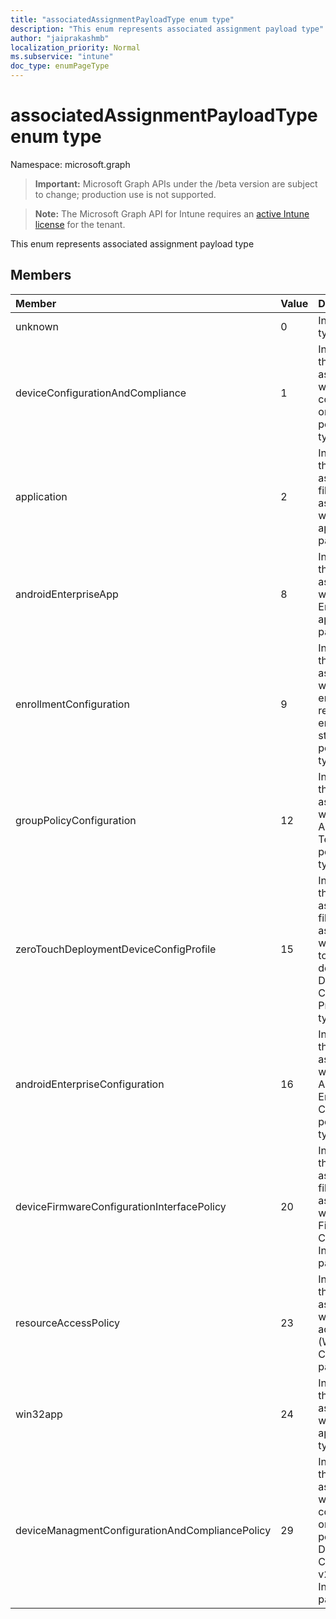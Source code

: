 ```yaml
---
title: "associatedAssignmentPayloadType enum type"
description: "This enum represents associated assignment payload type"
author: "jaiprakashmb"
localization_priority: Normal
ms.subservice: "intune"
doc_type: enumPageType
---
```


# associatedAssignmentPayloadType enum type

Namespace: microsoft.graph
> **Important:** Microsoft Graph APIs under the /beta version are subject to change; production use is not supported.

> **Note:** The Microsoft Graph API for Intune requires an [active Intune license](https://go.microsoft.com/fwlink/?linkid=839381) for the tenant.


This enum represents associated assignment payload type

## Members
|Member|Value|Description|
|:---|:---|:---|
|unknown|0|Invalid payload type|
|deviceConfigurationAndCompliance|1|Indicates that this filter is associated with a configuration or compliance policy payload type|
|application|2|Indicates that this assignment filter is associated with an application payload type|
|androidEnterpriseApp|8|Indicates that this filter is associated with a Android Enterprise application payload type|
|enrollmentConfiguration|9|Indicates that this filter is associated with an enrollment restriction or enrollment status page policy payload type|
|groupPolicyConfiguration|12|Indicates that this filter is associated with an Administrative Template policy payload type|
|zeroTouchDeploymentDeviceConfigProfile|15|Indicates that this assignment filter is associated with Zero touch deployment Device Configuration Profile payload type|
|androidEnterpriseConfiguration|16|Indicates that this filter is associated with an Android Enterprise Configuration policy payload type|
|deviceFirmwareConfigurationInterfacePolicy|20|Indicates that this assignment filter is associated with Device Firmware Configuration Interface(DCFI) payload type|
|resourceAccessPolicy|23|Indicates that this filter is associated with a resource access policy (Wifi, VPN, Certificate) payload type|
|win32app|24|Indicates that this filter is associated with a Win32 app payload type|
|deviceManagmentConfigurationAndCompliancePolicy|29|Indicates that this filter is associated with a configuration or compliance policy on Device Configuration v2 Infrastructure payload type|
